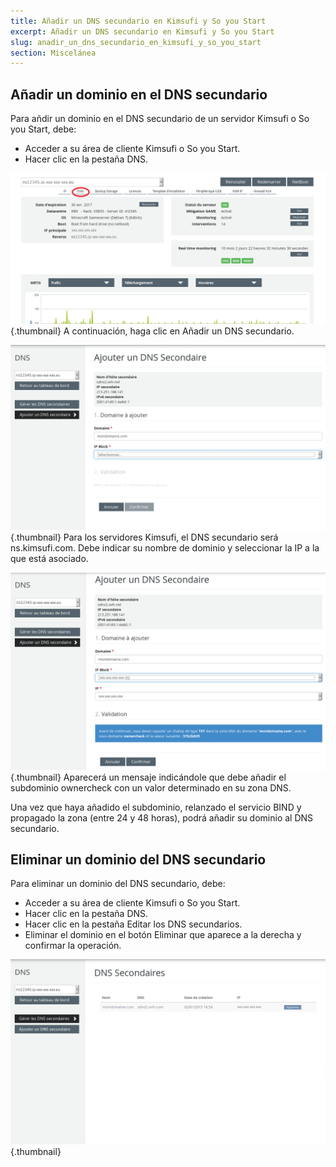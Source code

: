 ```yaml
---
title: Añadir un DNS secundario en Kimsufi y So you Start
excerpt: Añadir un DNS secundario en Kimsufi y So you Start
slug: anadir_un_dns_secundario_en_kimsufi_y_so_you_start
section: Miscelánea
---
```



## Añadir un dominio en el DNS secundario
Para añdir un dominio en el DNS secundario de un servidor Kimsufi o So you Start, debe: 

- Acceder a su área de cliente Kimsufi o So you Start. 
- Hacer clic en la pestaña DNS.



![](images/img_4078.jpg){.thumbnail}
A continuación, haga clic en Añadir un DNS secundario.

![](images/img_4081.jpg){.thumbnail}
Para los servidores Kimsufi, el DNS secundario será ns.kimsufi.com.
Debe indicar su nombre de dominio y seleccionar la IP a la que está asociado.

![](images/img_4077.jpg){.thumbnail}
Aparecerá un mensaje indicándole que debe añadir el subdominio ownercheck con un valor determinado en su zona DNS. 

Una vez que haya añadido el subdominio, relanzado el servicio BIND y propagado la zona (entre 24 y 48 horas), podrá añadir su dominio al DNS secundario.


## Eliminar un dominio del DNS secundario
Para eliminar un dominio del DNS secundario, debe: 

- Acceder a su área de cliente Kimsufi o So you Start. 
- Hacer clic en la pestaña DNS.
- Hacer clic en la pestaña Editar los DNS secundarios.
- Eliminar el dominio en el botón Eliminar que aparece a la derecha y confirmar la operación.



![](images/img_4082.jpg){.thumbnail}


